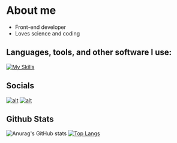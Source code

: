 # About me
- Front-end developer
- Loves science and coding

## **Languages, tools, and other software I use:**  
[![My Skills](https://skillicons.dev/icons?i=html,css,js,github,vscode,&perline=13)](#)

## Socials

<a href="https://discordapp.com/users/">![alt](https://img.shields.io/badge/Discord-5865F2?style=for-the-badge&logo=discord&logoColor=white)</a> <a href="https://youtube.com/@ZixiaC61">![alt](https://img.shields.io/badge/YouTube-FF0000?style=for-the-badge&logo=youtube&logoColor=white)</a>

## Github Stats 

![Anurag's GitHub stats](https://github-readme-stats.vercel.app/api?username=XxZixiaxX-Alt&show_icons=true&theme=algolia&border_radius=15&line_height=40) [![Top Langs](https://github-readme-stats.vercel.app/api/top-langs/?username=XxZixiaxX-Alt&theme=algolia&border_radius=15)](https://github.com/anuraghazra/github-readme-stats)
